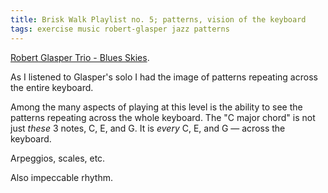 ```yaml
---
title: Brisk Walk Playlist no. 5; patterns, vision of the keyboard
tags: exercise music robert-glasper jazz patterns
---
```


[Robert Glasper Trio - Blues Skies](https://www.youtube.com/watch?v=lYXWbcKW_bw).

As I listened to Glasper's solo I had the image of patterns repeating across the entire keyboard.

Among the many aspects of playing at this level is the ability to see the patterns repeating across the whole keyboard. The "C major chord" is not just _these_ 3 notes, C, E, and G. It is _every_ C, E, and G — across the keyboard.

Arpeggios, scales, etc.

Also impeccable rhythm.
